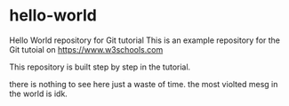 # hello-world
Hello World repository for Git tutorial
This is an example repository for the Git tutoial on https://www.w3schools.com

This repository is built step by step in the tutorial. 

there is nothing to see here just a waste of time.
the most violted mesg in the world is idk.
